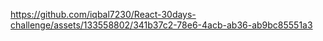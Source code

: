 

https://github.com/iqbal7230/React-30days-challenge/assets/133558802/341b37c2-78e6-4acb-ab36-ab9bc85551a3

